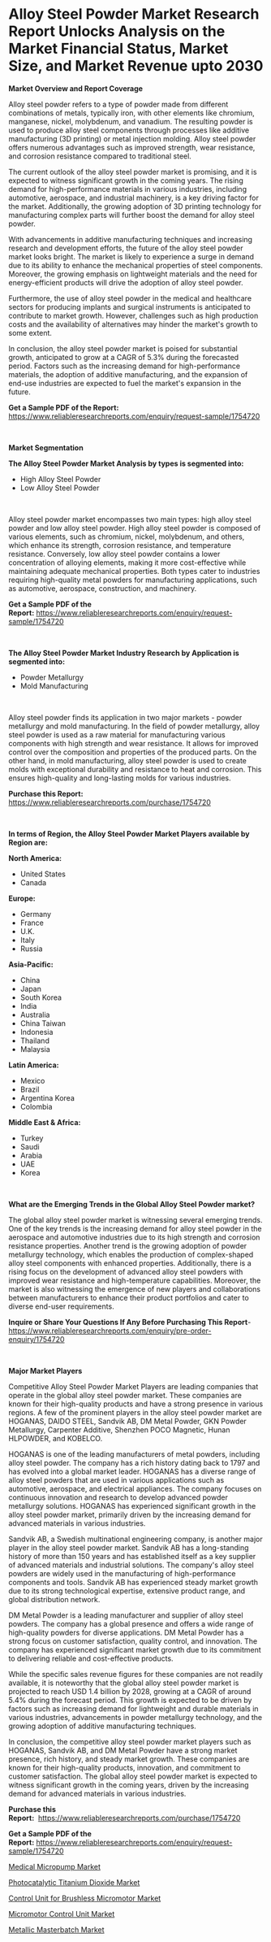<p><h1>Alloy Steel Powder Market Research Report Unlocks Analysis on the Market Financial Status, Market Size, and Market Revenue upto 2030</h1></p><p><strong>Market Overview and Report Coverage</strong></p>
<p><p>Alloy steel powder refers to a type of powder made from different combinations of metals, typically iron, with other elements like chromium, manganese, nickel, molybdenum, and vanadium. The resulting powder is used to produce alloy steel components through processes like additive manufacturing (3D printing) or metal injection molding. Alloy steel powder offers numerous advantages such as improved strength, wear resistance, and corrosion resistance compared to traditional steel.</p><p>The current outlook of the alloy steel powder market is promising, and it is expected to witness significant growth in the coming years. The rising demand for high-performance materials in various industries, including automotive, aerospace, and industrial machinery, is a key driving factor for the market. Additionally, the growing adoption of 3D printing technology for manufacturing complex parts will further boost the demand for alloy steel powder.</p><p>With advancements in additive manufacturing techniques and increasing research and development efforts, the future of the alloy steel powder market looks bright. The market is likely to experience a surge in demand due to its ability to enhance the mechanical properties of steel components. Moreover, the growing emphasis on lightweight materials and the need for energy-efficient products will drive the adoption of alloy steel powder.</p><p>Furthermore, the use of alloy steel powder in the medical and healthcare sectors for producing implants and surgical instruments is anticipated to contribute to market growth. However, challenges such as high production costs and the availability of alternatives may hinder the market's growth to some extent.</p><p>In conclusion, the alloy steel powder market is poised for substantial growth, anticipated to grow at a CAGR of 5.3% during the forecasted period. Factors such as the increasing demand for high-performance materials, the adoption of additive manufacturing, and the expansion of end-use industries are expected to fuel the market's expansion in the future.</p></p>
<p><strong>Get a Sample PDF of the Report:</strong> <a href="https://www.reliableresearchreports.com/enquiry/request-sample/1754720">https://www.reliableresearchreports.com/enquiry/request-sample/1754720</a></p>
<p>&nbsp;</p>
<p><strong>Market Segmentation</strong></p>
<p><strong>The Alloy Steel Powder Market Analysis by types is segmented into:</strong></p>
<p><ul><li>High Alloy Steel Powder</li><li>Low Alloy Steel Powder</li></ul></p>
<p>&nbsp;</p>
<p><p>Alloy steel powder market encompasses two main types: high alloy steel powder and low alloy steel powder. High alloy steel powder is composed of various elements, such as chromium, nickel, molybdenum, and others, which enhance its strength, corrosion resistance, and temperature resistance. Conversely, low alloy steel powder contains a lower concentration of alloying elements, making it more cost-effective while maintaining adequate mechanical properties. Both types cater to industries requiring high-quality metal powders for manufacturing applications, such as automotive, aerospace, construction, and machinery.</p></p>
<p><strong>Get a Sample PDF of the Report:</strong>&nbsp;<a href="https://www.reliableresearchreports.com/enquiry/request-sample/1754720">https://www.reliableresearchreports.com/enquiry/request-sample/1754720</a></p>
<p>&nbsp;</p>
<p><strong>The Alloy Steel Powder Market Industry Research by Application is segmented into:</strong></p>
<p><ul><li>Powder Metallurgy</li><li>Mold Manufacturing</li></ul></p>
<p>&nbsp;</p>
<p><p>Alloy steel powder finds its application in two major markets - powder metallurgy and mold manufacturing. In the field of powder metallurgy, alloy steel powder is used as a raw material for manufacturing various components with high strength and wear resistance. It allows for improved control over the composition and properties of the produced parts. On the other hand, in mold manufacturing, alloy steel powder is used to create molds with exceptional durability and resistance to heat and corrosion. This ensures high-quality and long-lasting molds for various industries.</p></p>
<p><strong>Purchase this Report:</strong>&nbsp; <a href="https://www.reliableresearchreports.com/purchase/1754720">https://www.reliableresearchreports.com/purchase/1754720</a></p>
<p>&nbsp;</p>
<p><strong>In terms of Region, the Alloy Steel Powder Market Players available by Region are:</strong></p>
<p>
    <p> <strong> North America: </strong>
        <ul>
            <li>United States</li>
            <li>Canada</li>
        </ul>
        </p> 
    <p> <strong> Europe: </strong>
        <ul>
            <li>Germany</li>
            <li>France</li>
            <li>U.K.</li>
            <li>Italy</li>
            <li>Russia</li>
        </ul>
        </p> 
    <p> <strong> Asia-Pacific: </strong>
        <ul>
            <li>China</li>
            <li>Japan</li>
            <li>South Korea</li>
            <li>India</li>
            <li>Australia</li>
            <li>China Taiwan</li>
            <li>Indonesia</li>
            <li>Thailand</li>
            <li>Malaysia</li>
        </ul>
        </p> 
    <p> <strong> Latin America: </strong>
        <ul>
            <li>Mexico</li>
            <li>Brazil</li>
            <li>Argentina Korea</li>
            <li>Colombia</li>
        </ul>
        </p> 
    <p> <strong> Middle East & Africa: </strong>
        <ul>
            <li>Turkey</li>
            <li>Saudi</li>
            <li>Arabia</li>
            <li>UAE</li>
            <li>Korea</li>
        </ul>
    </p>
    </p>
<p>&nbsp;</p>
<p><strong>What are the Emerging Trends in the Global Alloy Steel Powder market?</strong></p>
<p><p>The global alloy steel powder market is witnessing several emerging trends. One of the key trends is the increasing demand for alloy steel powder in the aerospace and automotive industries due to its high strength and corrosion resistance properties. Another trend is the growing adoption of powder metallurgy technology, which enables the production of complex-shaped alloy steel components with enhanced properties. Additionally, there is a rising focus on the development of advanced alloy steel powders with improved wear resistance and high-temperature capabilities. Moreover, the market is also witnessing the emergence of new players and collaborations between manufacturers to enhance their product portfolios and cater to diverse end-user requirements.</p></p>
<p><strong>Inquire or Share Your Questions If Any Before Purchasing This Report</strong>- <a href="https://www.reliableresearchreports.com/enquiry/pre-order-enquiry/1754720">https://www.reliableresearchreports.com/enquiry/pre-order-enquiry/1754720</a></p>
<p>&nbsp;</p>
<p><strong>Major Market Players</strong></p>
<p><p>Competitive Alloy Steel Powder Market Players are leading companies that operate in the global alloy steel powder market. These companies are known for their high-quality products and have a strong presence in various regions. A few of the prominent players in the alloy steel powder market are HOGANAS, DAIDO STEEL, Sandvik AB, DM Metal Powder, GKN Powder Metallurgy, Carpenter Additive, Shenzhen POCO Magnetic, Hunan HLPOWDER, and KOBELCO.</p><p>HOGANAS is one of the leading manufacturers of metal powders, including alloy steel powder. The company has a rich history dating back to 1797 and has evolved into a global market leader. HOGANAS has a diverse range of alloy steel powders that are used in various applications such as automotive, aerospace, and electrical appliances. The company focuses on continuous innovation and research to develop advanced powder metallurgy solutions. HOGANAS has experienced significant growth in the alloy steel powder market, primarily driven by the increasing demand for advanced materials in various industries.</p><p>Sandvik AB, a Swedish multinational engineering company, is another major player in the alloy steel powder market. Sandvik AB has a long-standing history of more than 150 years and has established itself as a key supplier of advanced materials and industrial solutions. The company's alloy steel powders are widely used in the manufacturing of high-performance components and tools. Sandvik AB has experienced steady market growth due to its strong technological expertise, extensive product range, and global distribution network.</p><p>DM Metal Powder is a leading manufacturer and supplier of alloy steel powders. The company has a global presence and offers a wide range of high-quality powders for diverse applications. DM Metal Powder has a strong focus on customer satisfaction, quality control, and innovation. The company has experienced significant market growth due to its commitment to delivering reliable and cost-effective products.</p><p>While the specific sales revenue figures for these companies are not readily available, it is noteworthy that the global alloy steel powder market is projected to reach USD 1.4 billion by 2028, growing at a CAGR of around 5.4% during the forecast period. This growth is expected to be driven by factors such as increasing demand for lightweight and durable materials in various industries, advancements in powder metallurgy technology, and the growing adoption of additive manufacturing techniques.</p><p>In conclusion, the competitive alloy steel powder market players such as HOGANAS, Sandvik AB, and DM Metal Powder have a strong market presence, rich history, and steady market growth. These companies are known for their high-quality products, innovation, and commitment to customer satisfaction. The global alloy steel powder market is expected to witness significant growth in the coming years, driven by the increasing demand for advanced materials in various industries.</p></p>
<p><strong>Purchase this Report:</strong>&nbsp;&nbsp;<a href="https://www.reliableresearchreports.com/purchase/1754720">https://www.reliableresearchreports.com/purchase/1754720</a></p>
<p></p>
<p><strong>Get a Sample PDF of the Report:</strong>&nbsp;<a href="https://www.reliableresearchreports.com/enquiry/request-sample/1754720">https://www.reliableresearchreports.com/enquiry/request-sample/1754720</a></p>
<p><p><a href="https://issuu.com/reportprime-2/docs/medical-micropump-market-size-2030.pptx">Medical Micropump Market</a></p><p><a href="https://github.com/RichRobinson5/Market-Research-Report-List-2/blob/main/photocatalytic-titanium-dioxide-market.md">Photocatalytic Titanium Dioxide Market</a></p><p><a href="https://issuu.com/reportprime-2/docs/control-unit-for-brushless-micromotor-market-size-">Control Unit for Brushless Micromotor Market</a></p><p><a href="https://issuu.com/reportprime-2/docs/micromotor-control-unit-market-size-2030.pptx">Micromotor Control Unit Market</a></p><p><a href="https://github.com/JameTravis/Market-Research-Report-List-2/blob/main/metallic-masterbatch-market.md">Metallic Masterbatch Market</a></p></p>